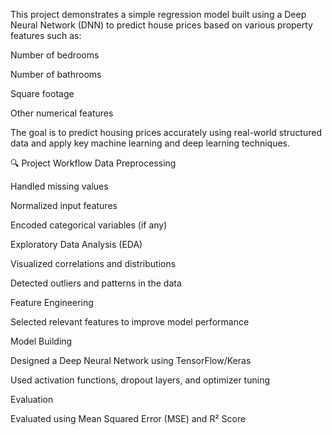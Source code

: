 This project demonstrates a simple regression model built using a Deep Neural Network (DNN) to predict house prices based on various property features such as:

Number of bedrooms

Number of bathrooms

Square footage

Other numerical features

The goal is to predict housing prices accurately using real-world structured data and apply key machine learning and deep learning techniques.


🔍 Project Workflow
Data Preprocessing

Handled missing values

Normalized input features

Encoded categorical variables (if any)

Exploratory Data Analysis (EDA)

Visualized correlations and distributions

Detected outliers and patterns in the data

Feature Engineering

Selected relevant features to improve model performance

Model Building

Designed a Deep Neural Network using TensorFlow/Keras

Used activation functions, dropout layers, and optimizer tuning

Evaluation

Evaluated using Mean Squared Error (MSE) and R² Score

